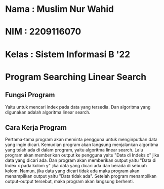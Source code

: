 # Nama : Muslim Nur Wahid
# NIM : 2209116070
# Kelas : Sistem Informasi B '22

# Program Searching Linear Search
## Fungsi Program
Yaitu untuk mencari index pada data yang tersedia. Dan algoritma yang digunakan adalah algoritma linear search.

## Cara Kerja Program
Pertama-tama program akan meminta pengguna untuk menginputkan data yang ingin dicari. Kemudian program akan langsung menjalankan algoritma yang telah ada di dalam program, yaitu algoritma linear search. Lalu program akan memberikan output ke pengguna yaitu "Data di Indeks x" jika data yang dicari ada. Dan program akan memberikan output yaitu "Data di Index x pada kolom y" jika data yang dicari ada dan berada di sebuah kolom. Namun, jika data yang dicari tidak ada maka program akan menampilkan output yaitu "Data tidak ada". Setelah program menampilkan output-output tersebut, maka program akan langsung berhenti.